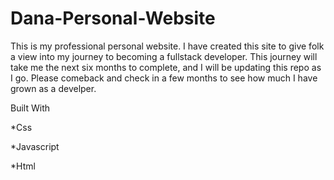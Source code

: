 # Dana-Personal-Website

This is my professional personal website. I have created this site to give folk a view into my journey to becoming a fullstack developer. This journey will take me the next six months to complete, and I will be updating this repo as I go. Please comeback and check in a few months to see how much I have grown as a develper.




Built With

*Css

*Javascript

*Html
